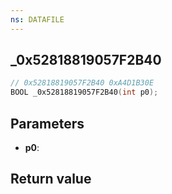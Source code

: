 ```yaml
---
ns: DATAFILE
---
```

## _0x52818819057F2B40

```c
// 0x52818819057F2B40 0xA4D1B30E
BOOL _0x52818819057F2B40(int p0);
```


## Parameters
* **p0**: 

## Return value
